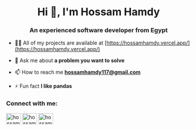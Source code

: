 <h1 align="center">Hi 👋, I'm Hossam Hamdy</h1>
<h3 align="center">An experienced software developer from Egypt</h3>

- 👨‍💻 All of my projects are available at [https://hossamhamdy.vercel.app/](https://hossamhamdy.vercel.app/)

- 💬 Ask me about **a problem you want to solve**

- 📫 How to reach me **hossamhamdy117@gmail.com**

- ⚡ Fun fact **I like pandas**

<h3 align="left">Connect with me:</h3>
<p align="left">
<a href="https://linkedin.com/in/hossam7amdy" target="blank"><img align="center" src="https://raw.githubusercontent.com/rahuldkjain/github-profile-readme-generator/master/src/images/icons/Social/linked-in-alt.svg" alt="hossam7amdy" height="30" width="40" /></a>
<a href="https://www.hackerrank.com/hossamhamdy117" target="blank"><img align="center" src="https://raw.githubusercontent.com/rahuldkjain/github-profile-readme-generator/master/src/images/icons/Social/hackerrank.svg" alt="hossamhamdy117" height="30" width="40" /></a>
<a href="https://www.leetcode.com/hossam7amdy" target="blank"><img align="center" src="https://raw.githubusercontent.com/rahuldkjain/github-profile-readme-generator/master/src/images/icons/Social/leet-code.svg" alt="hossam7amdy" height="30" width="40" /></a>
</p>
